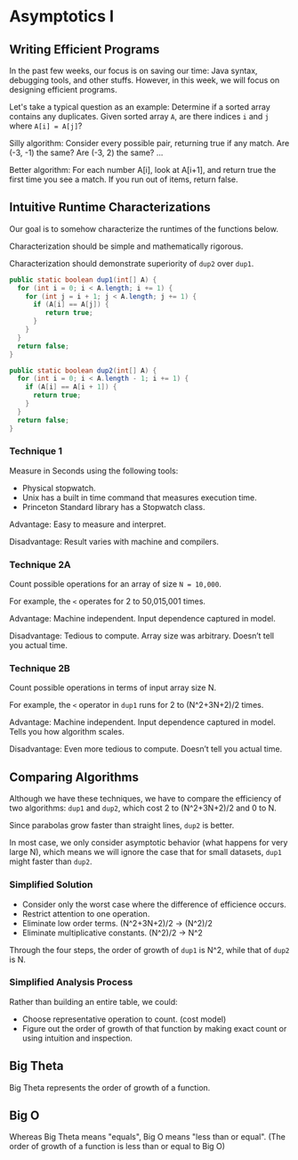 # Asymptotics I

## Writing Efficient Programs

In the past few weeks, our focus is on saving our time: Java syntax, debugging tools, and other stuffs. However, in this week, we will focus on designing efficient programs.

Let's take a typical question as an example: Determine if a sorted array contains any duplicates. Given sorted array `A`, are there indices `i` and `j` where `A[i] = A[j]`?

Silly algorithm: Consider every possible pair, returning true if any match. Are \(-3, -1\) the same? Are \(-3, 2\) the same? ...

Better algorithm: For each number A\[i\], look at A\[i+1\], and return true the first time you see a match. If you run out of items, return false.

## Intuitive Runtime Characterizations

Our goal is to somehow characterize the runtimes of the functions below.

Characterization should be simple and mathematically rigorous.

Characterization should demonstrate superiority of `dup2` over `dup1`.

```java
public static boolean dup1(int[] A) {
  for (int i = 0; i < A.length; i += 1) {
    for (int j = i + 1; j < A.length; j += 1) {
      if (A[i] == A[j]) {
         return true;
      }
    }
  }
  return false;
}

public static boolean dup2(int[] A) {
  for (int i = 0; i < A.length - 1; i += 1) {
    if (A[i] == A[i + 1]) {
      return true;
    }
  }
  return false;
}
```

### Technique 1

Measure in Seconds using the following tools:

* Physical stopwatch.
* Unix has a built in time command that measures execution time.
* Princeton Standard library has a Stopwatch class.

Advantage: Easy to measure and interpret.

Disadvantage: Result varies with machine and compilers.

### Technique 2A

Count possible operations for an array of size `N = 10,000`.

For example, the `<` operates for 2 to 50,015,001 times.

Advantage: Machine independent. Input dependence captured in model.

Disadvantage: Tedious to compute. Array size was arbitrary. Doesn’t tell you actual time.

### Technique 2B

Count possible operations in terms of input array size N.

For example, the `<` operator in `dup1` runs for 2 to \(N^2+3N+2\)/2 times.

Advantage: Machine independent. Input dependence captured in model. Tells you how algorithm scales.

Disadvantage: Even more tedious to compute. Doesn’t tell you actual time.

## Comparing Algorithms

Although we have these techniques, we have to compare the efficiency of two algorithms: `dup1` and `dup2`, which cost 2 to \(N^2+3N+2\)/2 and 0 to N.

Since parabolas grow faster than straight lines, `dup2` is better.

In most case, we only consider asymptotic behavior \(what happens for very large N\), which means we will ignore the case that for small datasets, `dup1` might faster than `dup2`.

### Simplified Solution

* Consider only the worst case where the difference of efficience occurs.
* Restrict attention to one operation.
* Eliminate low order terms. \(N^2+3N+2\)/2 -&gt; \(N^2\)/2
* Eliminate multiplicative constants. \(N^2\)/2 -&gt; N^2

Through the four steps, the order of growth of `dup1` is N^2, while that of `dup2` is N.

### Simplified Analysis Process

Rather than building an entire table, we could:

* Choose representative operation to count. \(cost model\)
* Figure out the order of growth of that function by making exact count or using intuition and inspection.

## Big Theta

Big Theta represents the order of growth of a function.

## Big O

Whereas Big Theta means "equals", Big O means "less than or equal". \(The order of growth of a function is less than or equal to Big O\)

